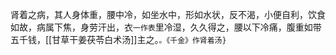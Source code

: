 肾着之病，其人身体重，腰中冷，如坐水中，形如水状，反不渴，小便自利，饮食如故，病属下焦，身劳汗出，衣`一作表`里冷湿，久久得之，腰以下冷痛，腹重如带五千钱，[[甘草干姜茯苓白术汤]]主之。`。《千金》作肾着汤}`